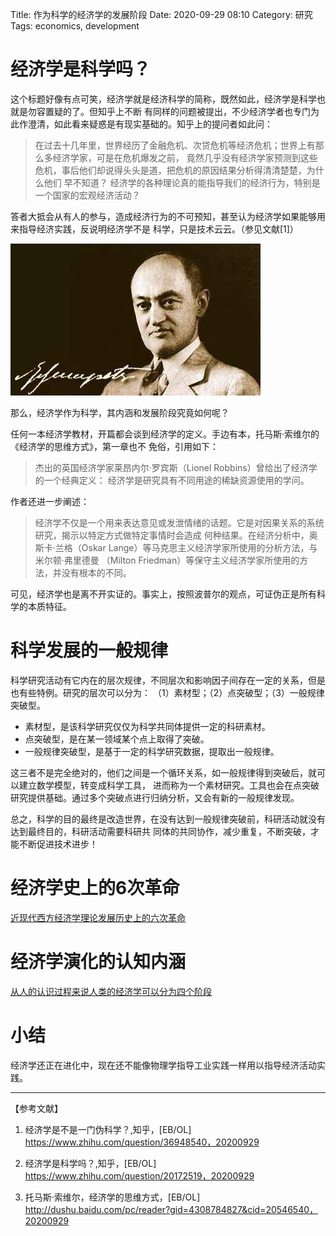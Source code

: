 Title: 作为科学的经济学的发展阶段
Date: 2020-09-29 08:10
Category: 研究
Tags: economics, development

# 经济学是科学吗？

这个标题好像有点可笑，经济学就是经济科学的简称，既然如此，经济学是科学也就是勿容置疑的了。但知乎上不断
有同样的问题被提出，不少经济学者也专门为此作澄清，如此看来疑惑是有现实基础的。知乎上的提问者如此问：

>在过去十几年里，世界经历了金融危机、次贷危机等经济危机；世界上有那么多经济学家，可是在危机爆发之前，
>竟然几乎没有经济学家预测到这些危机，事后他们却说得头头是道，把危机的原因结果分析得清清楚楚，为什么他们
>早不知道？
>经济学的各种理论真的能指导我们的经济行为，特别是一个国家的宏观经济活动？

答者大抵会从有人的参与，造成经济行为的不可预知，甚至认为经济学如果能够用来指导经济实践，反说明经济学不是
科学，只是技术云云。（参见文献[1]）

![熊彼特](../images/20200929熊彼特.jpg)

那么，经济学作为科学，其内涵和发展阶段究竟如何呢？

任何一本经济学教材，开篇都会谈到经济学的定义。手边有本，托马斯·索维尔的《经济学的思维方式》，第一章也不
免俗，引用如下：

> 杰出的英国经济学家莱昂内尔·罗宾斯（Lionel Robbins）曾给出了经济学的一个经典定义：
> 经济学是研究具有不同用途的稀缺资源使用的学问。

作者还进一步阐述：

>经济学不仅是一个用来表达意见或发泄情绪的话题。它是对因果关系的系统研究，揭示以特定方式做特定事情时会造成
>何种结果。在经济分析中，奥斯卡·兰格（Oskar Lange）等马克思主义经济学家所使用的分析方法，与米尔顿·弗里德曼
>（Milton Friedman）等保守主义经济学家所使用的方法，并没有根本的不同。

可见，经济学也是离不开实证的。事实上，按照波普尔的观点，可证伪正是所有科学的本质特征。


# 科学发展的一般规律

科学研究活动有它内在的层次规律，不同层次和影响因子间存在一定的关系，但是也有些特例。研究的层次可以分为：
（1）素材型；（2）点突破型；（3）一般规律突破型。

* 素材型，是该科学研究仅仅为科学共同体提供一定的科研素材。
* 点突破型，是在某一领域某个点上取得了突破。
* 一般规律突破型，是基于一定的科学研究数据，提取出一般规律。

这三者不是完全绝对的，他们之间是一个循环关系，如一般规律得到突破后，就可以建立数学模型，转变成科学工具，
进而称为一个素材研究。工具也会在点突破研究提供基础。通过多个突破点进行归纳分析，又会有新的一般规律发现。

总之，科学的目的最终是改造世界，在没有达到一般规律突破前，科研活动就没有达到最终目的，科研活动需要科研共
同体的共同协作，减少重复，不断突破，才能不断促进技术进步！

# 经济学史上的6次革命

[近现代西方经济学理论发展历史上的六次革命](https://bbs.pinggu.org/jg/jingji_xifangjingjixue_1578896_1.html)

# 经济学演化的认知内涵

[从人的认识过程来说人类的经济学可以分为四个阶段](https://bbs.pinggu.org/thread-384749-1-1.html)

# 小结

经济学还正在进化中，现在还不能像物理学指导工业实践一样用以指导经济活动实践。

-----------
【参考文献】

1. 经济学是不是一门伪科学？,知乎，[EB/OL] https://www.zhihu.com/question/36948540，20200929

2. 经济学是科学吗？,知乎，[EB/OL] https://www.zhihu.com/question/20172519，20200929

3. 托马斯·索维尔，经济学的思维方式，[EB/OL] http://dushu.baidu.com/pc/reader?gid=4308784827&cid=20546540，20200929
